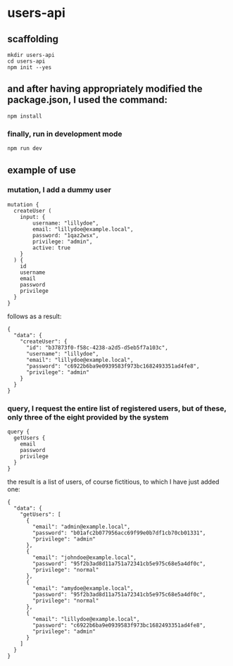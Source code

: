 # users-api

## scaffolding

```shell
mkdir users-api
cd users-api
npm init --yes
```

## and after having appropriately modified the package.json, I used the command:

```shell
npm install
```

### finally, run in development mode

```shell
npm run dev
```

## example of use

### mutation, I add a dummy user

```text
mutation {
  createUser (
    input: {
    	username: "lillydoe",
    	email: "lillydoe@example.local",
    	password: "1qaz2wsx",
    	privilege: "admin",
    	active: true
  	}
  ) {
    id
    username
    email
    password
    privilege
  }
}
```

follows as a result:

```text
{
  "data": {
    "createUser": {
      "id": "b37873f0-f58c-4238-a2d5-d5eb5f7a103c",
      "username": "lillydoe",
      "email": "lillydoe@example.local",
      "password": "c6922b6ba9e0939583f973bc1682493351ad4fe8",
      "privilege": "admin"
    }
  }
}
```

### query, I request the entire list of registered users, but of these, only three of the eight provided by the system

```text
query {
  getUsers {
    email
    password
    privilege
  }
}
```

the result is a list of users, of course fictitious, to which I have just added one:

```text
{
  "data": {
    "getUsers": [
      {
        "email": "admin@example.local",
        "password": "b01afc2b077956acc69f99e0b7df1cb70cb01331",
        "privilege": "admin"
      },
      {
        "email": "johndoe@example.local",
        "password": "95f2b3ad8d11a751a72341cb5e975c68e5a4df0c",
        "privilege": "normal"
      },
      {
        "email": "amydoe@example.local",
        "password": "95f2b3ad8d11a751a72341cb5e975c68e5a4df0c",
        "privilege": "normal"
      },
      {
        "email": "lillydoe@example.local",
        "password": "c6922b6ba9e0939583f973bc1682493351ad4fe8",
        "privilege": "admin"
      }
    ]
  }
}
```
